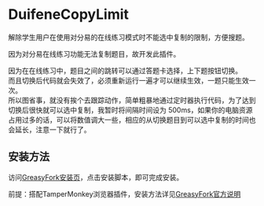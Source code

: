 # DuifeneCopyLimit
解除学生用户在使用对分易的在线练习模式时不能选中复制的限制，方便搜题。

因为对分易在线练习功能无法复制题目，故开发此插件。  

因为在在线练习中，题目之间的跳转可以通过答题卡选择，上下题按钮切换。  
而且切换后代码就会失效了，必须重新运行一遍才可以继续生效，一题只能生效一次。  
所以图省事，就没有挨个去跟踪动作，简单粗暴地通过定时器执行代码，为了达到切换后很快就可以选中复制，我暂时将间隔时间设为 500ms，如果你的电脑资源占用过多的话，可以将数值调大一些，相应的从切换题目到可以选中复制的时间也会延长，注意一下就行了。

## 安装方法
访问<a href="https://greasyfork.org/zh-CN/scripts/403853-%E8%A7%A3%E9%99%A4%E5%AF%B9%E5%88%86%E6%98%93%E5%9C%A8%E7%BA%BF%E7%BB%83%E4%B9%A0%E9%80%89%E4%B8%AD%E5%A4%8D%E5%88%B6%E9%99%90%E5%88%B6">GreasyFork安装页</a>，点击安装脚本，即可完成安装。  

前提：搭配TamperMonkey浏览器插件，安装方法详见<a href="https://greasyfork.org/zh-CN">GreasyFork官方说明</a>
